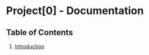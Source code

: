 Project[0] - Documentation
==========================

Table of Contents
-----------------

1. [Introduction](intro/index)